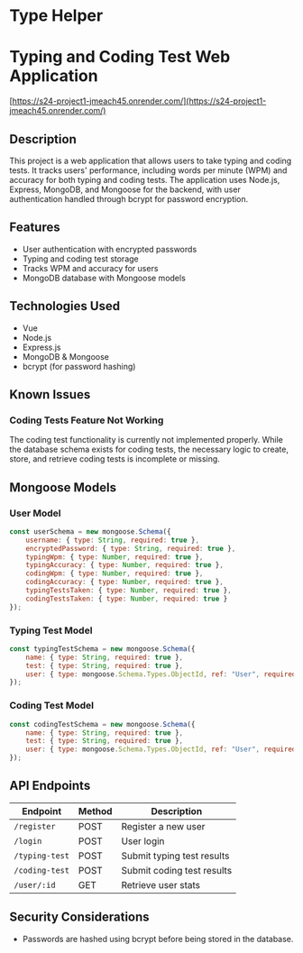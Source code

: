 # Type Helper 

# Typing and Coding Test Web Application

[https://s24-project1-jmeach45.onrender.com/](https://s24-project1-jmeach45.onrender.com/)

## Description
This project is a web application that allows users to take typing and coding tests. It tracks users' performance, including words per minute (WPM) and accuracy for both typing and coding tests. The application uses Node.js, Express, MongoDB, and Mongoose for the backend, with user authentication handled through bcrypt for password encryption.

## Features
- User authentication with encrypted passwords
- Typing and coding test storage
- Tracks WPM and accuracy for users
- MongoDB database with Mongoose models

## Technologies Used
- Vue
- Node.js
- Express.js
- MongoDB & Mongoose
- bcrypt (for password hashing)

## Known Issues
### Coding Tests Feature Not Working
The coding test functionality is currently not implemented properly. While the database schema exists for coding tests, the necessary logic to create, store, and retrieve coding tests is incomplete or missing.

## Mongoose Models

### User Model
```js
const userSchema = new mongoose.Schema({
    username: { type: String, required: true },
    encryptedPassword: { type: String, required: true },
    typingWpm: { type: Number, required: true },
    typingAccuracy: { type: Number, required: true },
    codingWpm: { type: Number, required: true },
    codingAccuracy: { type: Number, required: true },
    typingTestsTaken: { type: Number, required: true },
    codingTestsTaken: { type: Number, required: true }
});
```

### Typing Test Model
```js
const typingTestSchema = new mongoose.Schema({
    name: { type: String, required: true },
    test: { type: String, required: true },
    user: { type: mongoose.Schema.Types.ObjectId, ref: "User", required: true }
});
```

### Coding Test Model
```js
const codingTestSchema = new mongoose.Schema({
    name: { type: String, required: true },
    test: { type: String, required: true },
    user: { type: mongoose.Schema.Types.ObjectId, ref: "User", required: true }
});
```

## API Endpoints

| Endpoint | Method | Description |
|----------|--------|-------------|
| `/register` | POST | Register a new user |
| `/login` | POST | User login |
| `/typing-test` | POST | Submit typing test results |
| `/coding-test` | POST | Submit coding test results |
| `/user/:id` | GET | Retrieve user stats |

## Security Considerations
- Passwords are hashed using bcrypt before being stored in the database.

